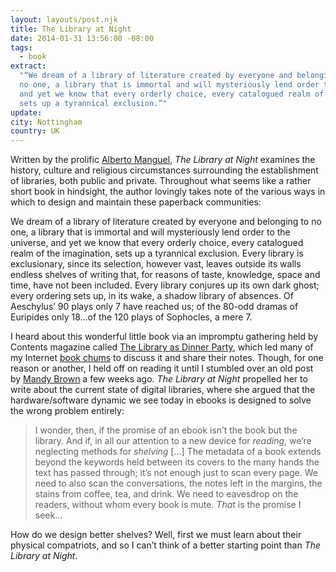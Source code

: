 ```yaml
---
layout: layouts/post.njk
title: The Library at Night
date: 2014-01-31 13:56:00 -08:00
tags:
  - book
extract:
  "“We dream of a library of literature created by everyone and belonging to
  no one, a library that is immortal and will mysteriously lend order to the universe,
  and yet we know that every orderly choice, every catalogued realm of the imagination,
  sets up a tyrannical exclusion.”"
update:
city: Nottingham
country: UK
---
```


Written by the prolific [Alberto Manguel](http://www.alberto.manguel.com/), _The Library at Night_ examines the history, culture and religious circumstances surrounding the establishment of libraries, both public and private. Throughout what seems like a rather short book in hindsight, the author lovingly takes note of the various ways in which to design and maintain these paperback communities:

We dream of a library of literature created by everyone and belonging to no one, a library that is immortal and will mysteriously lend order to the universe, and yet we know that every orderly choice, every catalogued realm of the imagination, sets up a tyrannical exclusion. Every library is exclusionary, since its selection, however vast, leaves outside its walls endless shelves of writing that, for reasons of taste, knowledge, space and time, have not been included. Every library conjures up its own dark ghost; every ordering sets up, in its wake, a shadow library of absences. Of Aeschylus’ 90 plays only 7 have reached us; of the 80-odd dramas of Euripides only 18...of the 120 plays of Sophocles, a mere 7.

I heard about this wonderful little book via an impromptu gathering held by Contents magazine called [The Library as Dinner Party](http://contentsmagazine.com/articles/the-library-as-dinner-party/), which led many of my Internet [book chums](https://twitter.com/robinrendle/status/380387882202320896) to discuss it and share their notes. Though, for one reason or another, I held off on reading it until I stumbled over an old post by [Mandy Brown](https://twitter.com/aworkinglibrary) a few weeks ago. _The Library at Night_ propelled her to write about the current state of digital libraries, where she argued that the hardware/software dynamic we see today in ebooks is designed to solve the wrong problem entirely:

> I wonder, then, if the promise of an ebook isn’t the book but the library. And if, in all our attention to a new device for <em>reading</em>, we’re neglecting methods for <em>shelving</em> [...] The metadata of a book extends beyond the keywords held between its covers to the many hands the text has passed through; it’s not enough just to scan every page. We need to also scan the conversations, the notes left in the margins, the stains from coffee, tea, and drink. We need to eavesdrop on the readers, without whom every book is mute. <em>That</em> is the promise I seek...

How do we design better shelves? Well, first we must learn about their physical compatriots, and so I can’t think of a better starting point than _The Library at Night_.
